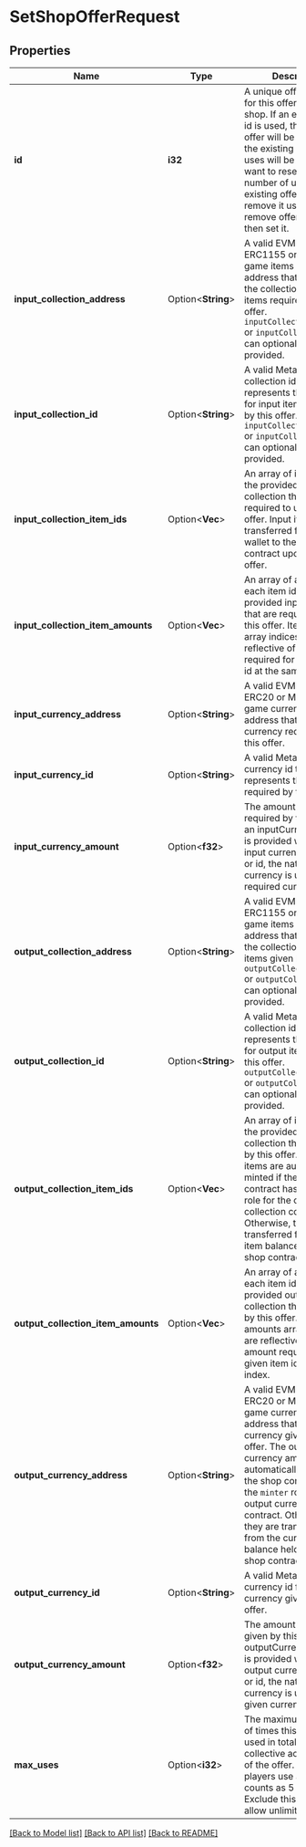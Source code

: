 # SetShopOfferRequest

## Properties

Name | Type | Description | Notes
------------ | ------------- | ------------- | -------------
**id** | **i32** | A unique offer id to use for this offer for the shop. If an existing offer id is used, the current offer will be updated but the existing number of uses will be kept. If you want to reset the number of uses for an existing offer, first remove it using the remove offer endpoint, then set it. | 
**input_collection_address** | Option<**String**> | A valid EVM based ERC1155 or MetaFab game items contract address that represents the collection for input items required by this offer. `inputCollectionAddress` or `inputCollectionId` can optionally be provided. | [optional]
**input_collection_id** | Option<**String**> | A valid MetaFab collection id that represents the collection for input items required by this offer. `inputCollectionAddress` or `inputCollectionId` can optionally be provided. | [optional]
**input_collection_item_ids** | Option<**Vec<i32>**> | An array of item ids from the provided input collection that are required to use this offer. Input items are transferred from the wallet to the shop contract upon using an offer. | [optional]
**input_collection_item_amounts** | Option<**Vec<i32>**> | An array of amounts for each item id from the provided input collection that are required to use this offer. Item amounts array indices are reflective of the amount required for a given item id at the same index. | [optional]
**input_currency_address** | Option<**String**> | A valid EVM based ERC20 or MetaFab game currency contract address that for the currency required by this offer. | [optional]
**input_currency_id** | Option<**String**> | A valid MetaFab currency id that represents the currency required by this offer. | [optional]
**input_currency_amount** | Option<**f32**> | The amount of currency required by this offer. If an inputCurrencyAmount is provided without in input currency address or id, the native chain currency is used as the required currency. | [optional]
**output_collection_address** | Option<**String**> | A valid EVM based ERC1155 or MetaFab game items contract address that represents the collection for output items given by this offer. `outputCollectionAddress` or `outputCollectionId` can optionally be provided. | [optional]
**output_collection_id** | Option<**String**> | A valid MetaFab collection id that represents the collection for output items given by this offer. `outputCollectionAddress` or `outputCollectionId` can optionally be provided. | [optional]
**output_collection_item_ids** | Option<**Vec<i32>**> | An array of item ids from the provided output collection that are given by this offer. Output items are automatically minted if the shop contract has the `minter` role for the output collection contract. Otherwise, they are transferred from the item balance held by the shop contract. | [optional]
**output_collection_item_amounts** | Option<**Vec<i32>**> | An array of amounts for each item id from the provided output collection that are given by this offer. Item amounts array indices are reflective of the amount required for a given item id at the same index. | [optional]
**output_currency_address** | Option<**String**> | A valid EVM based ERC20 or MetaFab game currency contract address that for the currency given by this offer. The output currency amount is automatically minted if the shop contract has the `minter` role for the output currency contract. Otherwise, they are transferred from the currency balance held by the shop contract. | [optional]
**output_currency_id** | Option<**String**> | A valid MetaFab currency id for the currency given by this offer. | [optional]
**output_currency_amount** | Option<**f32**> | The amount of currency given by this offer. If an outputCurrencyAmount is provided without an output currency address or id, the native chain currency is used as the given currency. | [optional]
**max_uses** | Option<**i32**> | The maximum number of times this offer can be used in total. maxUses is collective across all uses of the offer. If 5 unique players use an offer, that counts as 5 offer uses. Exclude this or use 0 to allow unlimited uses. | [optional]

[[Back to Model list]](../README.md#documentation-for-models) [[Back to API list]](../README.md#documentation-for-api-endpoints) [[Back to README]](../README.md)


